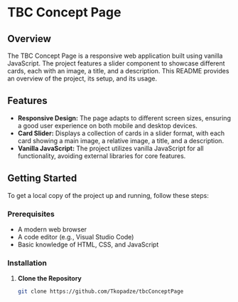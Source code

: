 # TBC Concept Page

## Overview

The TBC Concept Page is a responsive web application built using vanilla JavaScript. The project features a slider component to showcase different cards, each with an image, a title, and a description. This README provides an overview of the project, its setup, and its usage.

## Features
- **Responsive Design:** The page adapts to different screen sizes, ensuring a good user experience on both mobile and desktop devices.
- **Card Slider:** Displays a collection of cards in a slider format, with each card showing a main image, a relative image, a title, and a description.
- **Vanilla JavaScript:** The project utilizes vanilla JavaScript for all functionality, avoiding external libraries for core features.

## Getting Started

To get a local copy of the project up and running, follow these steps:

### Prerequisites

- A modern web browser
- A code editor (e.g., Visual Studio Code)
- Basic knowledge of HTML, CSS, and JavaScript

### Installation

1. **Clone the Repository**

   ```bash
   git clone https://github.com/Tkopadze/tbcConceptPage
